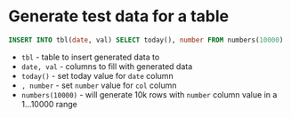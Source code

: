 # Generate test data for a table

```sql
INSERT INTO tbl(date, val) SELECT today(), number FROM numbers(10000)
```

- `tbl` - table to insert generated data to
- `date, val` - columns to fill with generated data
- `today()` - set today value for `date` column
- `, number` - set `number` value for `col` column
- `numbers(10000)` - will generate 10k rows with `number` column value in a 1...10000 range


